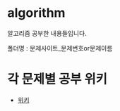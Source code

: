 # algorithm
알고리즘 공부한 내용들입니다.


폴더명 : 문제사이트_문제번호or문제이름


# 각 문제별 공부 위키

- [위키](https://github.com/gihwan-kim/algorithm/wiki)
